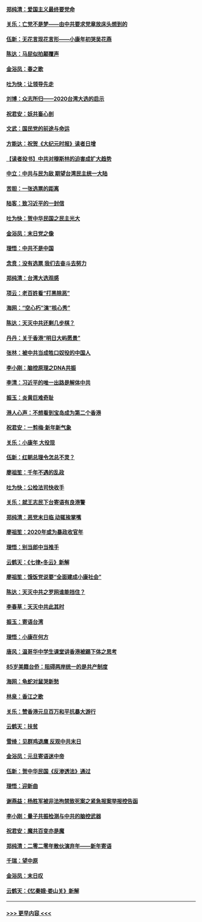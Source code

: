 #### [郑纯清：爱国主义最终要党命](../pages/nsc993/n11802197.md?t=01190633) 
#### [关乐：亡党不是梦——由中共要求党章放床头想到的](../pages/nsc993/n11802156.md?t=01190633) 
#### [伍新：无花言现花言形——小康年初哭吴花燕](../pages/nsc993/n11800044.md?t=01190633) 
#### [陈达：马屁似拍颠覆声](../pages/nsc993/n11800010.md?t=01190633) 
#### [金浴凤：春之歌](../pages/nsc993/n11797687.md?t=01190633) 
#### [吐为快：让领导先走](../pages/nsc993/n11797512.md?t=01190633) 
#### [刘博：众志所归——2020台湾大选的启示](../pages/nsc993/n11796878.md?t=01190633) 
#### [祝君安：妖共畜心剖](../pages/nsc993/n11794273.md?t=01190633) 
#### [文武：国民党的前途与命运](../pages/nsc993/n11794198.md?t=01190633) 
#### [方能达：祝贺《大纪元时报》读者日增](../pages/nsc993/n11793807.md?t=01190633) 
#### [【读者投书】中共对穆斯林的迫害成扩大趋势](../pages/nsc993/n11791371.md?t=01190633) 
#### [中立：中共与民为敌 期望台湾民主统一大陆](../pages/nsc993/n11790392.md?t=01190633) 
#### [苦胆：一张选票的距离](../pages/nsc993/n11788914.md?t=01190633) 
#### [陆客：致习近平的一封信](../pages/nsc993/n11788867.md?t=01190633) 
#### [吐为快：贺中华民国之民主光大](../pages/nsc993/n11788618.md?t=01190633) 
#### [金浴凤：末日党之像](../pages/nsc993/n11787475.md?t=01190633) 
#### [理悟：中共不是中国](../pages/nsc993/n11787463.md?t=01190633) 
#### [念贲：没有选票  我们去奋斗去努力](../pages/nsc993/n11787398.md?t=01190633) 
#### [郑纯清：台湾大选观感](../pages/nsc993/n11786210.md?t=01190633) 
#### [项云：老百姓看“打黑除恶”](../pages/nsc993/n11785398.md?t=01190633) 
#### [海网：“空心朽”演“核心秀”](../pages/nsc993/n11783874.md?t=01190633) 
#### [陈达：天灭中共还剩几步棋？](../pages/nsc993/n11783719.md?t=01190633) 
#### [丹丹：关于香港“明日大屿愿景”](../pages/nsc993/n11783273.md?t=01190633) 
#### [张林：被中共当成牲口奴役的中国人](../pages/nsc993/n11782397.md?t=01190633) 
#### [李小刚：脑控原理之DNA共振](../pages/nsc993/n11780962.md?t=01190633) 
#### [李清：习近平的唯一出路是解体中共](../pages/nsc993/n11780866.md?t=01190633) 
#### [振玉：炎黄巨难奇耻](../pages/nsc993/n11779632.md?t=01190633) 
#### [港人心声：不想看到宝岛成为第二个香港](../pages/nsc993/n11778817.md?t=01190633) 
#### [祝君安：一剪梅‧新年新气象](../pages/nsc993/n11776340.md?t=01190633) 
#### [关乐：小康年 大役现](../pages/nsc993/n11774213.md?t=01190633) 
#### [伍新：红朝总理令怎总不灵？](../pages/nsc993/n11770813.md?t=01190633) 
#### [廖祖笙：千年不遇的乱政](../pages/nsc993/n11770373.md?t=01190633) 
#### [吐为快：公检法司快收手](../pages/nsc993/n11770359.md?t=01190633) 
#### [关乐：就王志民下台寄语有良港警](../pages/nsc993/n11769903.md?t=01190633) 
#### [郑纯清：恶党末日临 动辄挨掌嘴](../pages/nsc993/n11769356.md?t=01190633) 
#### [廖祖笙：2020年或为暴政收官年](../pages/nsc993/n11768216.md?t=01190633) 
#### [理悟：别当郎中当推手](../pages/nsc993/n11768243.md?t=01190633) 
#### [云鹤天：《七律▪冬云》新解](../pages/nsc993/n11768204.md?t=01190633) 
#### [廖祖笙：饿饭党说要“全面建成小康社会”](../pages/nsc993/n11767482.md?t=01190633) 
#### [陈达：天灭中共之罗网谁能挡住？](../pages/nsc993/n11767465.md?t=01190633) 
#### [李春草：天灭中共此其时](../pages/nsc993/n11767452.md?t=01190633) 
#### [振玉：寄语台湾](../pages/nsc993/n11767432.md?t=01190633) 
#### [理悟：小康在何方](../pages/nsc993/n11767394.md?t=01190633) 
#### [唐风：温哥华中学生课堂讲香港被踢下体之思考](../pages/nsc993/n11766848.md?t=01190633) 
#### [85岁美籍台侨：阻碍两岸统一的是共产制度](../pages/nsc993/n11765043.md?t=01190633) 
#### [海网：龟蛇对鼠哭新愁](../pages/nsc993/n11764895.md?t=01190633) 
#### [林泉：香江之歌](../pages/nsc993/n11764415.md?t=01190633) 
#### [关乐：赞香港元旦百万和平抗暴大游行](../pages/nsc993/n11764382.md?t=01190633) 
#### [云鹤天：扶贫](../pages/nsc993/n11764245.md?t=01190633) 
#### [雪绮：见群鸡退鹰  反观中共末日](../pages/nsc993/n11762112.md?t=01190633) 
#### [金浴凤：元旦寄语迷中帝](../pages/nsc993/n11761788.md?t=01190633) 
#### [伍新：贺中华民国《反渗透法》通过](../pages/nsc993/n11761994.md?t=01190633) 
#### [理悟：迎新曲](../pages/nsc993/n11761152.md?t=01190633) 
#### [谢燕益：杨胜军被非法拘禁致死案之紧急报案举报控告函](../pages/nsc993/n11756134.md?t=01190633) 
#### [李小刚：量子共振检测与中共的脑控武器](../pages/nsc993/n11754518.md?t=01190633) 
#### [祝君安：魔共百变亦是魔](../pages/nsc993/n11754469.md?t=01190633) 
#### [郑纯清：二零二零年散伙演弃年——新年寄语](../pages/nsc993/n11754195.md?t=01190633) 
#### [千瑞：望中原](../pages/nsc993/n11754159.md?t=01190633) 
#### [金浴凤：末日叹](../pages/nsc993/n11752359.md?t=01190633) 
#### [云鹤天：《忆秦娥‧娄山关》新解](../pages/nsc993/n11752348.md?t=01190633) 

----
#### [ >>> 更早内容 <<< ](../indexes/nsc993-earlier.md)
